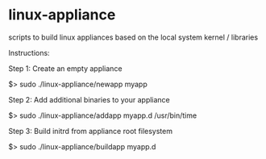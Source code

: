 linux-appliance
===============

scripts to build linux appliances based on the local system kernel / libraries 

Instructions:

Step 1: Create an empty appliance 

  $> sudo ./linux-appliance/newapp myapp  

Step 2: Add additional binaries to your appliance

  $> sudo ./linux-appliance/addapp myapp.d /usr/bin/time  

Step 3: Build initrd from appliance root filesystem

  $> sudo ./linux-appliance/buildapp myapp.d  
